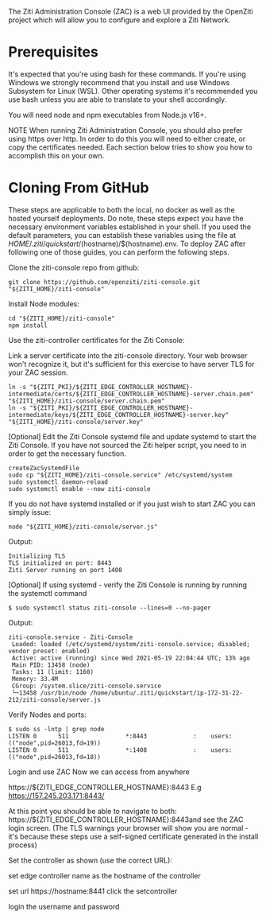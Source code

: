 The Ziti Administration Console (ZAC) is a web UI provided by the OpenZiti project which will allow you to configure and explore a Ziti Network.

# Prerequisites
It's expected that you're using bash for these commands. If you're using Windows we strongly recommend that you install and use Windows Subsystem for Linux (WSL). Other operating systems it's recommended you use bash unless you are able to translate to your shell accordingly.

You will need node and npm executables from Node.js v16+.

NOTE
When running Ziti Administration Console, you should also prefer using https over http. In order to do this you will need to either create, or copy the certificates needed. Each section below tries to show you how to accomplish this on your own.

# Cloning From GitHub
These steps are applicable to both the local, no docker as well as the hosted yourself deployments. Do note, these steps expect you have the necessary environment variables established in your shell. If you used the default parameters, you can establish these variables using the file at ${HOME}/.ziti/quickstart/$(hostname)/$(hostname).env. To deploy ZAC after following one of those guides, you can perform the following steps.

Clone the ziti-console repo from github:
```
git clone https://github.com/openziti/ziti-console.git "${ZITI_HOME}/ziti-console"
```
Install Node modules:
```
cd "${ZITI_HOME}/ziti-console"
npm install
```
Use the ziti-controller certificates for the Ziti Console:

Link a server certificate into the ziti-console directory. Your web browser won't recognize it, but it's sufficient for this exercise to have server TLS for your ZAC session.
```
ln -s "${ZITI_PKI}/${ZITI_EDGE_CONTROLLER_HOSTNAME}-intermediate/certs/${ZITI_EDGE_CONTROLLER_HOSTNAME}-server.chain.pem" "${ZITI_HOME}/ziti-console/server.chain.pem"
ln -s "${ZITI_PKI}/${ZITI_EDGE_CONTROLLER_HOSTNAME}-intermediate/keys/${ZITI_EDGE_CONTROLLER_HOSTNAME}-server.key" "${ZITI_HOME}/ziti-console/server.key"
```
[Optional] Edit the Ziti Console systemd file and update systemd to start the Ziti Console. If you have not sourced the Ziti helper script, you need to in order to get the necessary function.
```
createZacSystemdFile
sudo cp "${ZITI_HOME}/ziti-console.service" /etc/systemd/system
sudo systemctl daemon-reload
sudo systemctl enable --now ziti-console
```
If you do not have systemd installed or if you just wish to start ZAC you can simply issue:
```
node "${ZITI_HOME}/ziti-console/server.js"
```
Output:
```
Initializing TLS
TLS initialized on port: 8443
Ziti Server running on port 1408
```
[Optional] If using systemd - verify the Ziti Console is running by running the systemctl command 
```
$ sudo systemctl status ziti-console --lines=0 --no-pager
```
Output: 
```
ziti-console.service - Ziti-Console
 Loaded: loaded (/etc/systemd/system/ziti-console.service; disabled; vendor preset: enabled)
 Active: active (running) since Wed 2021-05-19 22:04:44 UTC; 13h ago
 Main PID: 13458 (node)
 Tasks: 11 (limit: 1160)
 Memory: 33.4M
 CGroup: /system.slice/ziti-console.service
 └─13458 /usr/bin/node /home/ubuntu/.ziti/quickstart/ip-172-31-22-212/ziti-console/server.js
```
Verify Nodes and ports:
```
$ sudo ss -lntp | grep node
LISTEN 0      511                *:8443             :    users:(("node",pid=26013,fd=19))           
LISTEN 0      511                *:1408             :    users:(("node",pid=26013,fd=18))
```
 

Login and use ZAC
Now we can access from anywhere

https://${ZITI_EDGE_CONTROLLER_HOSTNAME}:8443   E.g https://157.245.203.171:8443/

At this point you should be able to navigate to both: https://${ZITI_EDGE_CONTROLLER_HOSTNAME}:8443and see the ZAC login screen. (The TLS warnings your browser will show you are normal - it's because these steps use a self-signed certificate generated in the install process)

Set the controller as shown (use the correct URL):

set edge controller name as the hostname of the controller

set url https://hostname:8441  click the setcontroller

login the username and password
